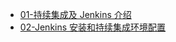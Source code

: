 - [01-持续集成及 Jenkins 介绍](01-持续集成及%20Jenkins%20介绍.md)
- [02-Jenkins 安装和持续集成环境配置](02-Jenkins%20安装和持续集成环境配置.md)

